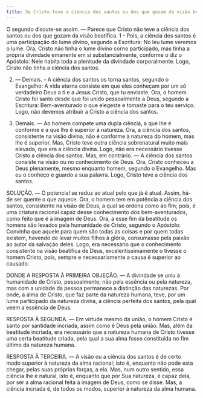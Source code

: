 ```yaml
---
title: Se Cristo teve a ciência dos santos ou dos que gozam da visão beatífica
---
```


O segundo discute-se assim. — Parece que Cristo não teve a ciência dos santos ou dos que gozam da visão beatífica.  1 - Pois, a ciência dos santos é uma participação do lume divino, segundo a Escritura: No leu lume veremos o lume. Ora, Cristo não tinha o lume divino corno participado, mas tinha a própria divindade emanente em si substancialmente, conforme o diz o Apóstolo: Nele habita toda a plenitude da divindade corporalmente. Logo, Cristo não tinha a ciência dos santos.  

2. — Demais. - A ciência dos santos os torna santos, segundo o Evangelho: A vida eterna consiste em que eles conheçam por um só verdadeiro Deus a ti e a Jesus Cristo, que tu enviaste. Ora, o homem Cristo foi santo desde que foi unido pessoalmente a Deus, segundo a Escritura: Bem-aventurado o que elegeste e tomaste para o teu serviço. Logo, não devemos atribuir a Cristo a ciência dos santos.  

3. Demais. — Ao homem compete uma dupla ciência, a que lhe é conforme e a que lhe é superior à natureza. Ora, a ciência dos santos, consistente na visão divina, não é conforme à natureza do homem, mas lhe é superior. Mas, Cristo teve outra ciência sobrenatural muito mais elevada, que era a ciência divina. Logo, não era necessário tivesse Cristo a ciência dos santos.  Mas, em contrário. — A ciência dos santos consiste na visão ou no conhecimento de Deus. Ora, Cristo conheceu a Deus plenamente, mesmo enquanto homem, segundo o Evangelho. Mas eu o conheço e guardo a sua palavra. Logo, Cristo teve a ciência dos santos.  

SOLUÇÃO. — O potencial se reduz ao atual pelo que já é atual. Assim, há-de ser quente o que aquece. Ora, o homem tem em potência a ciência dos santos, consistente na visão de Deus, a qual se ordena como ao fim; pois, é uma criatura racional capaz desse conhecimento dos bem-aventurados, como feito que é à imagem de Deus. Ora, a esse fim da beatitude os homens são levados pela humanidade de Cristo, segundo o Apóstolo: Convinha que aquele para quem são todas as coisas e por quem todas existem, havendo de levar muitos filhos à glória, consumasse pela paixão ao autor da salvação deles. Logo, era necessário que o conhecimento consistente na visão beatífica de Deus, excelentissimamente o tivesse o homem Cristo, pois, sempre e necessariamente a causa é superior ao causado. 

DONDE A RESPOSTA À PRIMEIRA OBJEÇÃO. — A divindade se uniu à humanidade de Cristo, pessoalmente; não pela essência ou pela natureza, mas com a unidade da pessoa permanece a distinção das naturezas. Por onde, a alma de Cristo, que faz parte da natureza humana, teve, por um lume participado da natureza divina, a ciência perfeita dos santos, pela qual veem a essência de Deus.  

RESPOSTA À SEGUNDA. — Em virtude mesmo da união, o homem Cristo é santo por santidade incriada, assim como é Deus pela união. Mas, além da beatitude incriada, era necessário que a natureza humana de Cristo tivesse uma certa beatitude criada, pela qual a sua alma fosse constituída no fim último da natureza humana.  

RESPOSTA À TERCEIRA. — A visão ou a ciência dos santos é de certo modo superior à natureza da alma racional; isto é, enquanto não pode esta chegar, pelas suas próprias forças, a ela. Mas, num outro sentido, essa ciência lhe é natural, isto é, enquanto que por Sua natureza, é capaz dela, por ser a alma racional feita à imagem de Deus, como se disse. Mas, a ciência incriada é, de todos os modos, superior à natureza da alma humana.